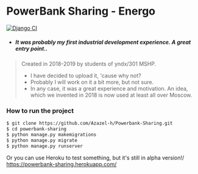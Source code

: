 # PowerBank Sharing - Energo
[![Django CI](https://github.com/Azazel-h/Powerbank-Sharing/actions/workflows/django.yml/badge.svg)](https://github.com/Azazel-h/Powerbank-Sharing/actions/workflows/django.yml)
- ##### It was probably my first industrial development experience. A great entry point..
> Created in 2018-2019 by students of yndx/301 MSHP.
> - I have decided to upload it, 'cause why not?
> - Probably I will work on it a bit more, but not sure.
> - In any case, it was a great experience and motivation. An idea, which we invented in 2018 is now used at least all over Moscow.

### How to run the project

```sh
$ git clone https://github.com/Azazel-h/Powerbank-Sharing.git
$ cd powerbank-sharing
$ python manage.py makemigrations
$ python manage.py migrate
$ python manage.py runserver
```
Or you can use Heroku to test something, but it's still in alpha version!/
<href>https://powerbank-sharing.herokuapp.com/</href>
